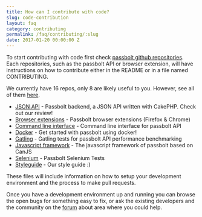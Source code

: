 ```yaml
---
title: How can I contribute with code?
slug: code-contribution
layout: faq
category: contributing
permalink: /faq/contributing/:slug
date: 2017-01-20 00:00:00 Z
---
```

To start contributing with code first check [passbolt github repositories](https://github.com/passbolt).
Each repositories, such as the passbolt API or browser extension, will have instructions on how to contribute
either in the README or in a file named CONTRIBUTING. 

We currently have 16 repos, only 8 are likely useful to you. However, see all of them [here](https://github.com/passbolt).

* [JSON API](https://github.com/passbolt/passbolt_api) - Passbolt backend, a JSON API written with CakePHP. Check out our review!
* [Browser extensions](https://github.com/passbolt/passbolt_browser_extension) - Passbolt browser extensions (Firefox & Chrome)
* [Command line interface](https://github.com/passbolt/passbolt_cli) -  Command line interface for passbolt API
* [Docker](https://github.com/passbolt/passbolt_docker) - Get started with passbolt using docker!
* [Gatling](https://github.com/passbolt/passbolt_gatling) - Gatling tests for passbolt API performance benchmarking
* [Javascript framework](https://github.com/passbolt/passbolt-mad) -  The javascript framework of passbolt based on CanJS
* [Selenium](https://github.com/passbolt/passbolt_selenium) - Passbolt Selenium Tests
* [Styleguide](https://github.com/passbolt/passbolt_styleguide) -  Our style guide :)

These files will include information on how to setup your development environment and the process to make
pull requests.

Once you have a development environment up and running you can browse the open bugs for something easy to fix,
or ask the existing developers and the community on the [forum](https://community.passbolt.com) about area
where you could help.
